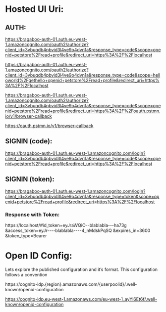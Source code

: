 # Hosted UI Uri:

## AUTH:

https://bragaboo-auth-01.auth.eu-west-1.amazoncognito.com/oauth2/authorize?client_id=3vbuqdb4pbvid3l4ve9o4dvn1a&response_type=code&scope=openid+petstore%2Fread+profile&redirect_uri=https%3A%2F%2Flocalhost

https://bragaboo-auth-01.auth.eu-west-1.amazoncognito.com/oauth2/authorize?client_id=3vbuqdb4pbvid3l4ve9o4dvn1a&response_type=code&scope=helloworld%2Fgethello+openid+petstore%2Fread+profile&redirect_uri=https%3A%2F%2Flocalhost


https://bragaboo-auth-01.auth.eu-west-1.amazoncognito.com/oauth2/authorize?client_id=3vbuqdb4pbvid3l4ve9o4dvn1a&response_type=code&scope=openid+petstore%2Fread+profile&redirect_uri=https%3A%2F%2Foauth.pstmn.io/v1/browser-callback


https://oauth.pstmn.io/v1/browser-callback

## SIGNIN (code):

https://bragaboo-auth-01.auth.eu-west-1.amazoncognito.com/login?client_id=3vbuqdb4pbvid3l4ve9o4dvn1a&response_type=code&scope=openid+petstore%2Fread+profile&redirect_uri=https%3A%2F%2Flocalhost

## SIGNIN (token):

https://bragaboo-auth-01.auth.eu-west-1.amazoncognito.com/login?client_id=3vbuqdb4pbvid3l4ve9o4dvn1a&response_type=token&scope=openid+petstore%2Fread+profile&redirect_uri=https%3A%2F%2Flocalhost

### Response with Token:
https://localhost/#id_token=eyJraWQiO--blablabla---ha73g
&access_token=eyJr----blablabla----4_nMdskPqSQ
&expires_in=3600
&token_type=Bearer


# Open ID Config:

Lets explore the published configuration and it’s format. This configuration follows a convention

https://cognito-idp.{region}.amazonaws.com/{userpoolid}/.well-known/openid-configuration

https://cognito-idp.eu-west-1.amazonaws.com/eu-west-1_ayYl6Et6f/.well-known/openid-configuration

